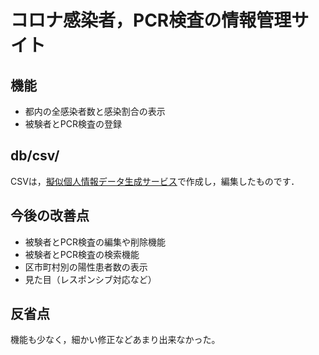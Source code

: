 # コロナ感染者，PCR検査の情報管理サイト

## 機能

- 都内の全感染者数と感染割合の表示
- 被験者とPCR検査の登録

## db/csv/

CSVは，[擬似個人情報データ生成サービス](https://hogehoge.tk/personal/ "擬似個人情報データ生成サービス")で作成し，編集したものです．

## 今後の改善点

- 被験者とPCR検査の編集や削除機能
- 被験者とPCR検査の検索機能
- 区市町村別の陽性患者数の表示
- 見た目（レスポンシブ対応など）

## 反省点

機能も少なく，細かい修正などあまり出来なかった。
